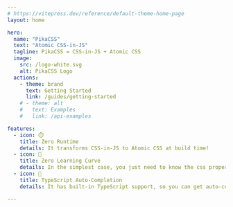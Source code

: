 ```yaml
---
# https://vitepress.dev/reference/default-theme-home-page
layout: home

hero:
  name: "PikaCSS"
  text: "Atomic CSS-in-JS"
  tagline: PikaCSS = CSS-in-JS + Atomic CSS
  image:
    src: /logo-white.svg
    alt: PikaCSS Logo
  actions:
    - theme: brand
      text: Getting Started
      link: /guides/getting-started
    # - theme: alt
    #   text: Examples
    #   link: /api-examples

features:
  - icon: ⏱️
    title: Zero Runtime
    details: It transforms CSS-in-JS to Atomic CSS at build time!
  - icon: 📖
    title: Zero Learning Curve
    details: In the simplest case, you just need to know the css property names!
  - icon: 🤖
    title: TypeScript Auto-Completion
    details: It has built-in TypeScript support, so you can get auto-completion!

---
```

